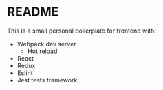 # README #

This is a small personal boilerplate for frontend with:
- Webpack dev server
	- Hot reload
- React
- Redux
- Eslint
- Jest tests framework
